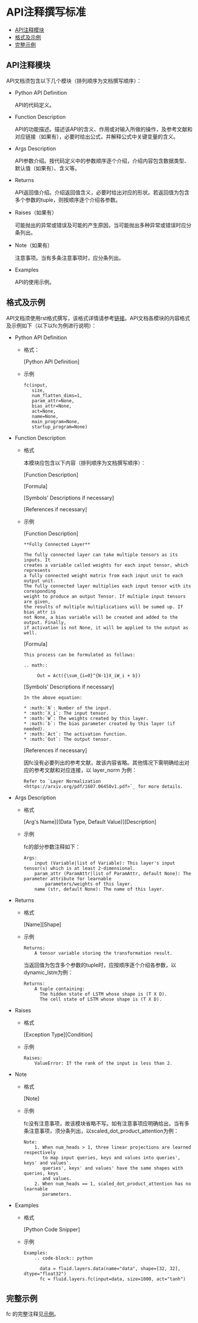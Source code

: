 # API注释撰写标准

- [API注释模块](#API注释模块)
- [格式及示例](#格式及示例)
- [完整示例](#完整示例)


## API注释模块

API文档须包含以下几个模块（排列顺序为文档撰写顺序）：

- Python API Definition

  API的代码定义。

- Function Description

  API的功能描述。描述该API的含义、作用或对输入所做的操作，及参考文献和对应链接（如果有），必要时给出公式，并解释公式中关键变量的含义。

- Args Description

  API参数介绍。按代码定义中的参数顺序逐个介绍，介绍内容包含数据类型、默认值（如果有）、含义等。

- Returns

  API返回值介绍。介绍返回值含义，必要时给出对应的形状。若返回值为包含多个参数的tuple，则按顺序逐个介绍各参数。

- Raises（如果有）

  可能抛出的异常或错误及可能的产生原因，当可能抛出多种异常或错误时应分条列出。

- Note（如果有）

  注意事项。当有多条注意事项时，应分条列出。

- Examples

  API的使用示例。


## 格式及示例

API文档须使用rst格式撰写，该格式详情请参考[链接](http://sphinx-doc-zh.readthedocs.io/en/latest/rest.html)。API文档各模块的内容格式及示例如下（以下以fc为例进行说明）：

- Python API Definition

  - 格式：
    
      [Python API Definition]
    
  - 示例
  
      ```
      fc(input,
         size,
         num_flatten_dims=1,
         param_attr=None,
         bias_attr=None,
         act=None,
         name=None,
         main_program=None,
         startup_program=None)
      ```

- Function Description
  
  - 格式

      本模块应包含以下内容（排列顺序为文档撰写顺序）：

      [Function Description]
  
      [Formula]
    
      [Symbols' Descriptions if necessary]
    
      [References if necessary]
 
  - 示例

      [Function Description]

       ```
       **Fully Connected Layer**

       The fully connected layer can take multiple tensors as its inputs. It
       creates a variable called weights for each input tensor, which represents
       a fully connected weight matrix from each input unit to each output unit.
       The fully connected layer multiplies each input tensor with its coresponding
       weight to produce an output Tensor. If multiple input tensors are given,
       the results of multiple multiplications will be sumed up. If bias_attr is
       not None, a bias variable will be created and added to the output. Finally,
       if activation is not None, it will be applied to the output as well.
       ```

      [Formula]

      ```
      This process can be formulated as follows:

      .. math::

           Out = Act({\sum_{i=0}^{N-1}X_iW_i + b})
      ```

      [Symbols' Descriptions if necessary]

      ```
      In the above equation:

      * :math:`N`: Number of the input.
      * :math:`X_i`: The input tensor.
      * :math:`W`: The weights created by this layer.
      * :math:`b`: The bias parameter created by this layer (if needed).
      * :math:`Act`: The activation function.
      * :math:`Out`: The output tensor.
      ```

      [References if necessary]

      因fc没有必要列出的参考文献，故该内容省略。其他情况下需明确给出对应的参考文献和对应连接，以 layer_norm 为例：
      
      ```
      Refer to `Layer Normalization <https://arxiv.org/pdf/1607.06450v1.pdf>`_ for more details.
      ```
  

- Args Description
  
  - 格式
  
      \[Arg's Name\][(Data Type, Default Value)][Description]
  
  - 示例

      fc的部分参数注释如下：

      ```
      Args:
          input (Variable|list of Variable): This layer's input tensor(s) which is at least 2-dimensional.
          param_attr (ParamAttr|list of ParamAttr, default None): The parameter attribute for learnable
              parameters/weights of this layer.
          name (str, default None): The name of this layer.
      ```

- Returns
  
  - 格式
  
      [Name][Shape]
  
  - 示例
  
      ```
      Returns:
          A tensor variable storing the transformation result.
      ```
  
      当返回值为包含多个参数的tuple时，应按顺序逐个介绍各参数，以dynamic_lstm为例：
  
      ```
      Returns:
          A tuple containing:
            The hidden state of LSTM whose shape is (T X D).
            The cell state of LSTM whose shape is (T X D).
      ```
  
- Raises

  - 格式
  
      [Exception Type][Condition]

  - 示例
  
      ```
      Raises:
          ValueError: If the rank of the input is less than 2.
      ```

- Note

  - 格式
  
     [Note]

  - 示例

      fc没有注意事项，故该模块省略不写。如有注意事项应明确给出，当有多条注意事项，须分条列出，以scaled\_dot\_product\_attention为例：

      ```
      Note:
          1. When num_heads > 1, three linear projections are learned respectively
             to map input queries, keys and values into queries', keys' and values'.
             queries', keys' and values' have the same shapes with queries, keys
             and values.
          2. When num_heads == 1, scaled_dot_product_attention has no learnable
             parameters.
      ```
  
- Examples

  - 格式

      \[Python Code Snipper]
  
  - 示例
  
      ```
      Examples:
          .. code-block:: python

            data = fluid.layers.data(name="data", shape=[32, 32], dtype="float32")
            fc = fluid.layers.fc(input=data, size=1000, act="tanh")
      ```

## 完整示例

fc 的完整注释见[示例](src/fc.py)。
